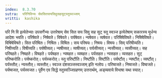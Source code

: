 ```yaml
---
index:  8.3.70
sutra:  परिनिविभ्यः सेवसितसयसिवुसहसुट्स्तुस्वञ्जाम्
vritti:  kashika 
---
```


परि नि वि इत्येतेभ्याः उपसर्गेभ्यः उत्तरेषाम् सेव सित सय सिवु सह सुट् स्तु स्वञ्ज इत्येतेषाम् सकारस्य मूर्धन्य आदेशः भवति। परिषेवते। निषेवते। विषेवते। पर्यषेवत। न्यषेवत। व्यषेवत। परिषिषेविषते। निषिषेविषते। विषिषेविषते। सित परिषितः। निषितः। विषितः। सय परिषयः। निषयः। विषयः। सिव् परिषीव्यति। निषीव्यति। विषीव्यति। पर्यषीव्यत्। न्यषीव्यत्। व्यषीव्यत्। पर्यसीव्यत्। न्यसीव्यत्। व्यसीव्यत्। सह परिषहते। निषहते। विषहते। पर्यषहत। न्यषहत। व्यषहत। पर्यसहत। न्यसहत। व्यसहत। सुट् परिष्करोति। पर्यष्करोत्। पर्यस्करोत्। स्तु परिष्टौति। निष्टौति। विष्टौति। पर्यष्टौत्। न्यष्टौत्। व्यष्टौत्। पर्यस्तौत्। न्यस्तौत्। व्यस्तौत्। स्वञ्ज दंशसञ्जस्वञ्जाम् इति नलोपः। परिष्वजते। निष्वजते। विष्वजते। पर्यष्वजत, पर्यस्वजत। पूर्वेण एव सिद्धे स्तुस्वञ्जिग्रहणम् उत्तरार्थम्, अड्व्यवाये विभाषा यथा स्यात्।

